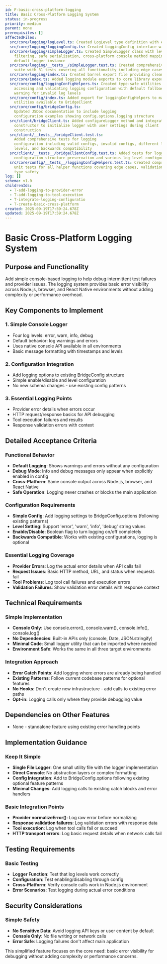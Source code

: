 ```yaml
---
id: F-basic-cross-platform-logging
title: Basic Cross-Platform Logging System
status: in-progress
priority: medium
parent: none
prerequisites: []
affectedFiles:
  src/core/logging/logLevel.ts: Created LogLevel type definition with error, warn, info, debug levels
  src/core/logging/loggingConfig.ts: Created LoggingConfig interface with optional enabled and level fields
  src/core/logging/simpleLogger.ts: Created SimpleLogger class with level-based
    filtering, safe serialization, cross-platform console method mapping, and
    default logger instance
  src/core/logging/__tests__/simpleLogger.test.ts: Created comprehensive test
    suite with 31 tests covering all functionality including edge cases
  src/core/logging/index.ts: Created barrel export file providing clean module interface
  src/core/index.ts: Added logging module exports to core library exports
  src/core/config/loggingConfigHelpers.ts: Created type-safe utilities for
    accessing and validating logging configuration with default fallbacks and
    warning for invalid log levels
  src/core/config/index.ts: Added export for loggingConfigHelpers to make
    utilities available to BridgeClient
  src/core/config/bridgeConfig.ts:
    Updated JSDoc documentation to include logging
    configuration examples showing config.options.logging structure
  src/client/bridgeClient.ts: Added configureLogger method and integration in
    constructor to initialize logger with user settings during client
    construction
  src/client/__tests__/bridgeClient.test.ts:
    Added comprehensive tests for logging
    configuration including valid configs, invalid configs, different log
    levels, and backwards compatibility
  src/client/__tests__/bridgeClientConfig.test.ts: Added tests for logging
    configuration structure preservation and various log level configurations
  src/core/config/__tests__/loggingConfigHelpers.test.ts: Created comprehensive
    unit tests for all helper functions covering edge cases, validation, and
    type safety
log: []
schema: v1.0
childrenIds:
  - T-add-logging-to-provider-error
  - T-add-logging-to-tool-execution
  - T-integrate-logging-configuratio
  - T-create-basic-cross-platform
created: 2025-09-19T17:59:24.678Z
updated: 2025-09-19T17:59:24.678Z
---
```


# Basic Cross-Platform Logging System

## Purpose and Functionality

Add simple console-based logging to help debug intermittent test failures and provider issues. The logging system provides basic error visibility across Node.js, browser, and React Native environments without adding complexity or performance overhead.

## Key Components to Implement

### 1. Simple Console Logger

- Four log levels: error, warn, info, debug
- Default behavior: log warnings and errors
- Uses native console API available in all environments
- Basic message formatting with timestamps and levels

### 2. Configuration Integration

- Add logging options to existing BridgeConfig structure
- Simple enable/disable and level configuration
- No new schema changes - use existing config patterns

### 3. Essential Logging Points

- Provider error details when errors occur
- HTTP request/response basics for API debugging
- Tool execution failures and results
- Response validation errors with context

## Detailed Acceptance Criteria

### Functional Behavior

- **Default Logging**: Shows warnings and errors without any configuration
- **Debug Mode**: Info and debug messages only appear when explicitly enabled in config
- **Cross-Platform**: Same console output across Node.js, browser, and React Native
- **Safe Operation**: Logging never crashes or blocks the main application

### Configuration Requirements

- **Simple Config**: Add logging settings to BridgeConfig.options (following existing patterns)
- **Level Setting**: Support 'error', 'warn', 'info', 'debug' string values
- **Enable/Disable**: Boolean flag to turn logging on/off completely
- **Backwards Compatible**: Works with existing configurations, logging is optional

### Essential Logging Coverage

- **Provider Errors**: Log the actual error details when API calls fail
- **Request Issues**: Basic HTTP method, URL, and status when requests fail
- **Tool Problems**: Log tool call failures and execution errors
- **Validation Failures**: Show validation error details with response context

## Technical Requirements

### Simple Implementation

- **Console Only**: Use console.error(), console.warn(), console.info(), console.log()
- **No Dependencies**: Built-in APIs only (console, Date, JSON.stringify)
- **Minimal Code**: Small logger utility that can be imported where needed
- **Environment Safe**: Works the same in all three target environments

### Integration Approach

- **Error Catch Points**: Add logging where errors are already being handled
- **Existing Patterns**: Follow current codebase patterns for optional features
- **No Hooks**: Don't create new infrastructure - add calls to existing error paths
- **Opt-in**: Logging calls only where they provide debugging value

## Dependencies on Other Features

- None - standalone feature using existing error handling points

## Implementation Guidance

### Keep It Simple

- **Single File Logger**: One small utility file with the logger implementation
- **Direct Console**: No abstraction layers or complex formatting
- **Config Integration**: Add to BridgeConfig.options following existing optional feature patterns
- **Minimal Changes**: Add logging calls to existing catch blocks and error handlers

### Basic Integration Points

- **Provider normalizeError()**: Log raw error before normalizing
- **Response validation failures**: Log validation errors with response data
- **Tool execution**: Log when tool calls fail or succeed
- **HTTP transport errors**: Log basic request details when network calls fail

## Testing Requirements

### Basic Testing

- **Logger Function**: Test that log levels work correctly
- **Configuration**: Test enabling/disabling through config
- **Cross-Platform**: Verify console calls work in Node.js environment
- **Error Scenarios**: Test logging during actual error conditions

## Security Considerations

### Simple Safety

- **No Sensitive Data**: Avoid logging API keys or user content by default
- **Console Only**: No file writing or network calls
- **Error Safe**: Logging failures don't affect main application

This simplified feature focuses on the core need: basic error visibility for debugging without adding complexity or performance concerns.
